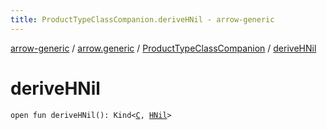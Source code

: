 ```yaml
---
title: ProductTypeClassCompanion.deriveHNil - arrow-generic
---
```


[arrow-generic](../../index.html) / [arrow.generic](../index.html) / [ProductTypeClassCompanion](index.html) / [deriveHNil](./derive-h-nil.html)

# deriveHNil

`open fun deriveHNil(): Kind<`[`C`](index.html#C)`, `[`HNil`](../-h-nil/index.html)`>`